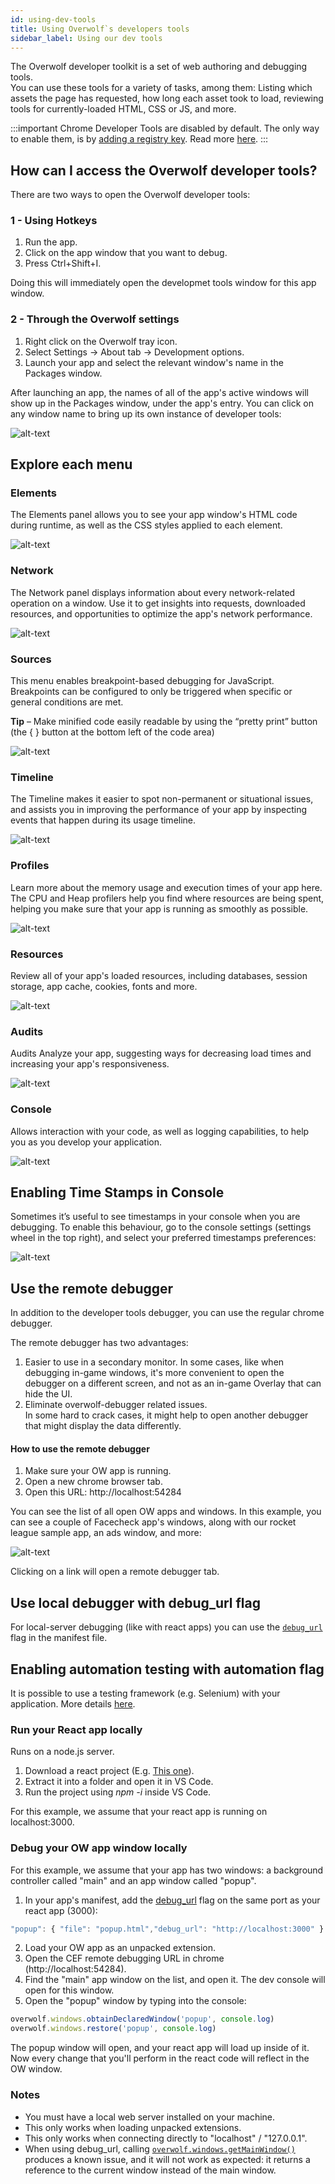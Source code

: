 ```yaml
---
id: using-dev-tools
title: Using Overwolf`s developers tools
sidebar_label: Using our dev tools
---
```


The Overwolf developer toolkit is a set of web authoring and debugging tools.  
You can use these tools for a variety of tasks, among them: Listing which assets the page has requested, how long each asset took to load, reviewing tools for currently-loaded HTML, CSS or JS, and more.

:::important
Chrome Developer Tools are disabled by default. The only way to enable them, is by [adding a registry key](../topics/enable-dev-tools#download-registry-key). Read more [here](../topics/enable-dev-tools).
:::

## How can I access the Overwolf developer tools?

There are two ways to open the Overwolf developer tools:

### 1 - Using Hotkeys

1. Run the app.
2. Click on the app window that you want to debug.
3. Press Ctrl+Shift+I.

Doing this will immediately open the developmet tools window for this app window.

### 2 - Through the Overwolf settings

1. Right click on the Overwolf tray icon.
2. Select Settings → About tab → Development options.
3. Launch your app and select the relevant window's name in the Packages window.

After launching an app, the names of all of the app's active windows will show up in the Packages window, under the app's entry. You can click on any window name to bring up its own instance of developer tools:

![alt-text](assets/dev-tools-1.jpg)

## Explore each menu

### Elements

The Elements panel allows you to see your app window's HTML code during runtime, as well as the CSS styles applied to each element.

![alt-text](assets/dev-tools-2.jpg)

### Network

The Network panel displays information about every network-related operation on a window. Use it to get insights into requests, downloaded resources, and opportunities to optimize the app's network performance.

![alt-text](assets/dev-tools-3.jpg)

### Sources

This menu enables breakpoint-based debugging for JavaScript. Breakpoints can be configured to only be triggered when specific or general conditions are met.

**Tip** – Make minified code easily readable by using the “pretty print” button (the { } button at the bottom left of the code area)

![alt-text](assets/dev-tools-4.jpg)

### Timeline

The Timeline makes it easier to spot non-permanent or situational issues, and assists you in improving the performance of your app by inspecting events that happen during its usage timeline.

![alt-text](assets/dev-tools-5.jpg)

### Profiles

Learn more about the memory usage and execution times of your app here. The CPU and Heap profilers help you find where resources are being spent, helping you make sure that your app is running as smoothly as possible.

![alt-text](assets/dev-tools-6.jpg)

### Resources

Review all of your app's loaded resources, including databases, session storage, app cache, cookies, fonts and more.

![alt-text](assets/dev-tools-7.jpg)

### Audits

Audits Analyze your app, suggesting ways for decreasing load times and increasing your app's responsiveness.

![alt-text](assets/dev-tools-8.jpg)

### Console

Allows interaction with your code, as well as logging capabilities, to help you as you develop your application.

![alt-text](assets/dev-tools-9.jpg)

## Enabling Time Stamps in Console

Sometimes it’s useful to see timestamps in your console when you are debugging.
To enable this behaviour, go to the console settings (settings wheel in the top right), and select your preferred timestamps preferences:

![alt-text](assets/dev-tools-10.png)

## Use the remote debugger

In addition to the developer tools debugger, you can use the regular chrome debugger.  

The remote debugger has two advantages:

1. Easier to use in a secondary monitor.
   In some cases, like when debugging in-game windows, it's more convenient to open the debugger on a different screen, and not as an in-game Overlay that can hide the UI.
2. Eliminate overwolf-debugger related issues.  
   In some hard to crack cases, it might help to open another debugger that might display the data differently.

  #### How to use the remote debugger

  1. Make sure your OW app is running.
  2. Open a new chrome browser tab.
  3. Open this URL: http://localhost:54284
  
You can see the list of all open OW apps and windows. In this example, you can see a couple of Facecheck app's windows, along with our rocket league sample app, an ads window, and more:

![alt-text](assets/dev-tools-11.png)

Clicking on a link will open a remote debugger tab.

## Use local debugger with debug_url flag

For local-server debugging (like with react apps) you can use the [`debug_url`](../api/manifest-json#debug_url) flag in the manifest file.

## Enabling automation testing with automation flag

It is possible to use a testing framework (e.g. Selenium) with your application. More details [here](app-automation).

### Run your React app locally

Runs on a node.js server.

1. Download a react project (E.g. [This one](https://github.com/aditya-sridhar/simple-reactjs-app)).
2. Extract it into a folder and open it in VS Code.
3. Run the project using *npm -i* inside VS Code.

For this example, we assume that your react app is running on localhost:3000.

### Debug your OW app window locally

For this example, we assume that your app has two windows: a background controller called "main" and an app window called "popup".

1. In your app's manifest, add the [debug_url](../api/manifest-json#debug_url) flag on the same port as your react app (3000):
```js
"popup": { "file": "popup.html","debug_url": "http://localhost:3000" }
```
2. Load your OW app as an unpacked extension.
3. Open the CEF remote debugging URL in chrome (http://localhost:54284).
4. Find the "main" app window on the list, and open it. The dev console will open for this window.
5. Open the "popup" window by typing into the console:
```js
overwolf.windows.obtainDeclaredWindow('popup', console.log)
overwolf.windows.restore('popup', console.log)
```
  
  The popup window will open, and your react app will load up inside of it.  
   Now every change that you'll perform in the react code will reflect in the OW window.

### Notes
* You must have a local web server installed on your machine.
* This only works when loading unpacked extensions.
* This only works when connecting directly to "localhost" / "127.0.0.1".
* When using debug_url, calling [`overwolf.windows.getMainWindow()`](../api/overwolf-windows#getmainwindow) produces a known issue, and it will not work as expected: it returns a reference to the current window instead of the main window.
